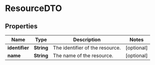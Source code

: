 # ResourceDTO

## Properties
Name | Type | Description | Notes
------------ | ------------- | ------------- | -------------
**identifier** | **String** | The identifier of the resource. |  [optional]
**name** | **String** | The name of the resource. |  [optional]
